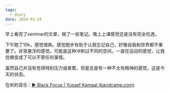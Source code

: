 ```yaml
---
tags:
  - diary
date: 2024-01-24
---
```

 
早上看完了seminar的文章，做了一些笔记。晚上上课感觉还是没有完全吃透。

下午跑了10k，感觉很爽。感觉跑步有助于让我忘记自己，好像自我和世界都不重要了。非常悬浮的感觉。可能是这种冲刺过不同的空间，一直在运动的感觉，让我仿佛变成了可以不管任何事情。

虽然自己并没有觉得特别压力或者累，但是总是有一种不太有精神的感觉，这是今天的状态。

在听的音乐：[▶︎ Black Focus | Yussef Kamaal (bandcamp.com)](https://yussefkamaal.bandcamp.com/album/black-focus)

